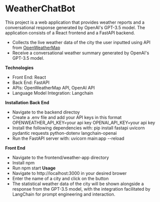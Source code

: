 <h1>WeatherChatBot</h1>
<p>This project is a web application that provides weather reports and a conversational response generated by OpenAI's GPT-3.5 model. The application consists of a React frontend and a FastAPI backend.</p>

<ul>
  <li>Collects the live weather data of the city the user inputted using API from <a href="https://openweathermap.org/">OpenWeatherMap</a></li>
  <li>Receive a conversational weather summary generated by OpenAI's GPT-3.5 model.</li>
</ul>

**Technologies**
* Front End: React
* Back End: FastAPI
* APIs: OpenWeatherMap API, OpenAI API
* Language Model Integration: Langchain

**Installation**
**Back End**
* Navigate to the backend directoy
* Create a .env file and add your API keys in this format
  OPENWEATHER_API_KEY=your api key
  OPENAI_API_KEY=your api key
* Install the following dependencies with: pip install fastapi uvicorn pydantic requests python-dotenv langchain-openai
* Run the FastAPI server with: uvicorn main:app --reload

**Front End**
  * Navigate to the frontend/weather-app directory
  * Install npm
  * Run npm start
**Usage**
  * Navigate to http://localhost:3000 in your desired brower
  * Enter the name of a city and click on the button
  * The statistical weather data of the city will be shown alongside a response from the GPT-3.5 model, with the integration facilitated by LangChain for prompt engineering and interaction.
